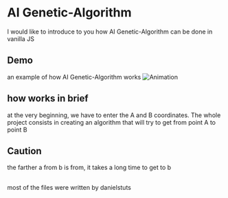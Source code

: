 # AI Genetic-Algorithm

I would like to introduce to you how AI Genetic-Algorithm can be done in vanilla JS


## Demo


an example of how AI Genetic-Algorithm works
![Animation](https://user-images.githubusercontent.com/95292019/193417150-da7c622a-04f4-4cb7-ad12-c187f49b2e38.gif)
## how works in brief

at the very beginning, we have to enter the A and B coordinates. The whole project consists in creating an algorithm that will try to get from point A to point B


## Caution

the farther a from b is from, it takes a long time to get to b


##

most of the files were written by danielstuts
